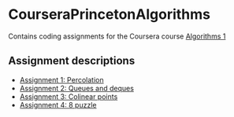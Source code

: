 # CourseraPrincetonAlgorithms

Contains coding assignments for the Coursera course [Algorithms 1](https://www.coursera.org/course/algs4partI)

## Assignment descriptions
* [Assignment 1: Percolation](http://coursera.cs.princeton.edu/algs4/assignments/percolation.html)
* [Assignment 2: Queues and deques](http://coursera.cs.princeton.edu/algs4/assignments/queues.html)
* [Assignment 3: Colinear points](http://coursera.cs.princeton.edu/algs4/assignments/collinear.html)
* [Assignment 4: 8 puzzle](http://coursera.cs.princeton.edu/algs4/assignments/8puzzle.html)
